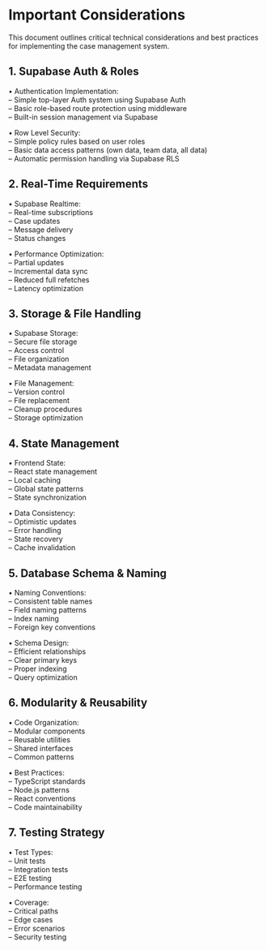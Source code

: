 # Important Considerations

This document outlines critical technical considerations and best practices for implementing the case management system.

## 1. Supabase Auth & Roles
• Authentication Implementation:  
  – Simple top-layer Auth system using Supabase Auth  
  – Basic role-based route protection using middleware  
  – Built-in session management via Supabase  

• Row Level Security:  
  – Simple policy rules based on user roles  
  – Basic data access patterns (own data, team data, all data)  
  – Automatic permission handling via Supabase RLS  

## 2. Real-Time Requirements
• Supabase Realtime:  
  – Real-time subscriptions  
  – Case updates  
  – Message delivery  
  – Status changes  

• Performance Optimization:  
  – Partial updates  
  – Incremental data sync  
  – Reduced full refetches  
  – Latency optimization  

## 3. Storage & File Handling
• Supabase Storage:  
  – Secure file storage  
  – Access control  
  – File organization  
  – Metadata management  

• File Management:  
  – Version control  
  – File replacement  
  – Cleanup procedures  
  – Storage optimization  

## 4. State Management
• Frontend State:  
  – React state management  
  – Local caching  
  – Global state patterns  
  – State synchronization  

• Data Consistency:  
  – Optimistic updates  
  – Error handling  
  – State recovery  
  – Cache invalidation  

## 5. Database Schema & Naming
• Naming Conventions:  
  – Consistent table names  
  – Field naming patterns  
  – Index naming  
  – Foreign key conventions  

• Schema Design:  
  – Efficient relationships  
  – Clear primary keys  
  – Proper indexing  
  – Query optimization  

## 6. Modularity & Reusability
• Code Organization:  
  – Modular components  
  – Reusable utilities  
  – Shared interfaces  
  – Common patterns  

• Best Practices:  
  – TypeScript standards  
  – Node.js patterns  
  – React conventions  
  – Code maintainability  

## 7. Testing Strategy
• Test Types:  
  – Unit tests  
  – Integration tests  
  – E2E testing  
  – Performance testing  

• Coverage:  
  – Critical paths  
  – Edge cases  
  – Error scenarios  
  – Security testing 